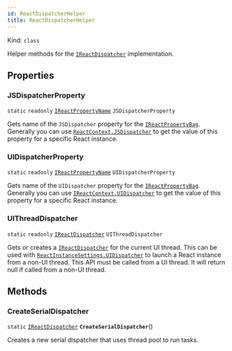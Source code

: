 ```yaml
---
id: ReactDispatcherHelper
title: ReactDispatcherHelper
---
```


Kind: `class`



Helper methods for the [`IReactDispatcher`](IReactDispatcher) implementation.

## Properties
### JSDispatcherProperty
`static`   `readonly`  [`IReactPropertyName`](IReactPropertyName) `JSDispatcherProperty`

Gets name of the `JSDispatcher` property for the [`IReactPropertyBag`](IReactPropertyBag).
Generally you can use [`ReactContext.JSDispatcher`](ReactContext#jsdispatcher) to get the value of this property for a specific React instance.

### UIDispatcherProperty
`static`   `readonly`  [`IReactPropertyName`](IReactPropertyName) `UIDispatcherProperty`

Gets name of the `UIDispatcher` property for the [`IReactPropertyBag`](IReactPropertyBag).
Generally you can use [`IReactContext.UIDispatcher`](IReactContext#uidispatcher) to get the value of this property for a specific React instance.

### UIThreadDispatcher
`static`   `readonly`  [`IReactDispatcher`](IReactDispatcher) `UIThreadDispatcher`

Gets or creates a [`IReactDispatcher`](IReactDispatcher) for the current UI thread.
This can be used with [`ReactInstanceSettings.UIDispatcher`](ReactInstanceSettings#uidispatcher) to launch a React instance from a non-UI thread. This API must be called from a UI thread. It will return null if called from a non-UI thread.



## Methods
### CreateSerialDispatcher
`static` [`IReactDispatcher`](IReactDispatcher) **`CreateSerialDispatcher`**()

Creates a new serial dispatcher that uses thread pool to run tasks.




